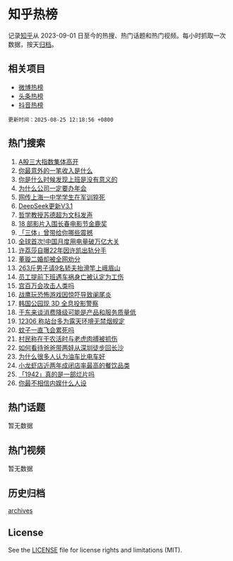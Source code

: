 # 知乎热榜

记录[知乎](https://www.zhihu.com/)从 2023-09-01 日至今的热搜、热门话题和热门视频。每小时抓取一次数据，按天[归档](archives)。

## 相关项目

- [微博热榜](https://github.com/hotarchive/weibo)
- [头条热榜](https://github.com/hotarchive/toutiao)
- [抖音热榜](https://github.com/hotarchive/douyin)


`更新时间：2025-08-25 12:18:56 +0800`

## 热门搜索

1. [A股三大指数集体高开](https://www.zhihu.com/search?q=A%E8%82%A1%E4%B8%89%E5%A4%A7%E6%8C%87%E6%95%B0%E9%9B%86%E4%BD%93%E9%AB%98%E5%BC%80)
1. [你最意外的一笔收入是什么](https://www.zhihu.com/search?q=%E4%BD%A0%E6%9C%80%E6%84%8F%E5%A4%96%E7%9A%84%E4%B8%80%E7%AC%94%E6%94%B6%E5%85%A5%E6%98%AF%E4%BB%80%E4%B9%88)
1. [你是什么时候发现上班是没有意义的](https://www.zhihu.com/search?q=%E4%BD%A0%E6%98%AF%E4%BB%80%E4%B9%88%E6%97%B6%E5%80%99%E5%8F%91%E7%8E%B0%E4%B8%8A%E7%8F%AD%E6%98%AF%E6%B2%A1%E6%9C%89%E6%84%8F%E4%B9%89%E7%9A%84)
1. [为什么公司一定要办年会](https://www.zhihu.com/search?q=%E4%B8%BA%E4%BB%80%E4%B9%88%E5%85%AC%E5%8F%B8%E4%B8%80%E5%AE%9A%E8%A6%81%E5%8A%9E%E5%B9%B4%E4%BC%9A)
1. [网传上海一中学学生在军训猝死](https://www.zhihu.com/search?q=%E7%BD%91%E4%BC%A0%E4%B8%8A%E6%B5%B7%E4%B8%80%E4%B8%AD%E5%AD%A6%E5%AD%A6%E7%94%9F%E5%9C%A8%E5%86%9B%E8%AE%AD%E7%8C%9D%E6%AD%BB)
1. [DeepSeek更新V3.1](https://www.zhihu.com/search?q=DeepSeek%E6%9B%B4%E6%96%B0V3.1)
1. [哲学教授苏德超为文科发声](https://www.zhihu.com/search?q=%E5%93%B2%E5%AD%A6%E6%95%99%E6%8E%88%E8%8B%8F%E5%BE%B7%E8%B6%85%E4%B8%BA%E6%96%87%E7%A7%91%E5%8F%91%E5%A3%B0)
1. [18 部影片入围长春电影节金鹿奖](https://www.zhihu.com/search?q=18%20%E9%83%A8%E5%BD%B1%E7%89%87%E5%85%A5%E5%9B%B4%E9%95%BF%E6%98%A5%E7%94%B5%E5%BD%B1%E8%8A%82%E9%87%91%E9%B9%BF%E5%A5%96)
1. [「三体」曾带给你哪些震撼](https://www.zhihu.com/search?q=%E3%80%8C%E4%B8%89%E4%BD%93%E3%80%8D%E6%9B%BE%E5%B8%A6%E7%BB%99%E4%BD%A0%E5%93%AA%E4%BA%9B%E9%9C%87%E6%92%BC)
1. [全球首次!中国月度用电量破万亿大关](https://www.zhihu.com/search?q=%E5%85%A8%E7%90%83%E9%A6%96%E6%AC%A1%21%E4%B8%AD%E5%9B%BD%E6%9C%88%E5%BA%A6%E7%94%A8%E7%94%B5%E9%87%8F%E7%A0%B4%E4%B8%87%E4%BA%BF%E5%A4%A7%E5%85%B3)
1. [许荔莎自曝22年因许凯出轨分手](https://www.zhihu.com/search?q=%E8%AE%B8%E8%8D%94%E8%8E%8E%E8%87%AA%E6%9B%9D22%E5%B9%B4%E5%9B%A0%E8%AE%B8%E5%87%AF%E5%87%BA%E8%BD%A8%E5%88%86%E6%89%8B)
1. [董璇二婚却被全网劝分](https://www.zhihu.com/search?q=%E8%91%A3%E7%92%87%E4%BA%8C%E5%A9%9A%E5%8D%B4%E8%A2%AB%E5%85%A8%E7%BD%91%E5%8A%9D%E5%88%86)
1. [263斤男子请9名轿夫抬滑竿上峨眉山](https://www.zhihu.com/search?q=263%E6%96%A4%E7%94%B7%E5%AD%90%E8%AF%B79%E5%90%8D%E8%BD%BF%E5%A4%AB%E6%8A%AC%E6%BB%91%E7%AB%BF%E4%B8%8A%E5%B3%A8%E7%9C%89%E5%B1%B1)
1. [员工提前下班遇车祸身亡被认定为工伤](https://www.zhihu.com/search?q=%E5%91%98%E5%B7%A5%E6%8F%90%E5%89%8D%E4%B8%8B%E7%8F%AD%E9%81%87%E8%BD%A6%E7%A5%B8%E8%BA%AB%E4%BA%A1%E8%A2%AB%E8%AE%A4%E5%AE%9A%E4%B8%BA%E5%B7%A5%E4%BC%A4)
1. [宫百万会攻击人类吗](https://www.zhihu.com/search?q=%E5%AE%AB%E7%99%BE%E4%B8%87%E4%BC%9A%E6%94%BB%E5%87%BB%E4%BA%BA%E7%B1%BB%E5%90%97)
1. [战鹰玩恐怖游戏因惊吓导致阑尾炎](https://www.zhihu.com/search?q=%E6%88%98%E9%B9%B0%E7%8E%A9%E6%81%90%E6%80%96%E6%B8%B8%E6%88%8F%E5%9B%A0%E6%83%8A%E5%90%93%E5%AF%BC%E8%87%B4%E9%98%91%E5%B0%BE%E7%82%8E)
1. [韩国公园现 3D 全息投影警察](https://www.zhihu.com/search?q=%E9%9F%A9%E5%9B%BD%E5%85%AC%E5%9B%AD%E7%8E%B0%203D%20%E5%85%A8%E6%81%AF%E6%8A%95%E5%BD%B1%E8%AD%A6%E5%AF%9F)
1. [于东来谈消费降级可能是产品和服务质量低](https://www.zhihu.com/search?q=%E4%BA%8E%E4%B8%9C%E6%9D%A5%E8%B0%88%E6%B6%88%E8%B4%B9%E9%99%8D%E7%BA%A7%E5%8F%AF%E8%83%BD%E6%98%AF%E4%BA%A7%E5%93%81%E5%92%8C%E6%9C%8D%E5%8A%A1%E8%B4%A8%E9%87%8F%E4%BD%8E)
1. [12306 称站台多为露天环境无禁烟规定](https://www.zhihu.com/search?q=12306%20%E7%A7%B0%E7%AB%99%E5%8F%B0%E5%A4%9A%E4%B8%BA%E9%9C%B2%E5%A4%A9%E7%8E%AF%E5%A2%83%E6%97%A0%E7%A6%81%E7%83%9F%E8%A7%84%E5%AE%9A)
1. [蚊子一直飞会累死吗](https://www.zhihu.com/search?q=%E8%9A%8A%E5%AD%90%E4%B8%80%E7%9B%B4%E9%A3%9E%E4%BC%9A%E7%B4%AF%E6%AD%BB%E5%90%97)
1. [村民称在干农活时与老虎肉搏被抓伤](https://www.zhihu.com/search?q=%E6%9D%91%E6%B0%91%E7%A7%B0%E5%9C%A8%E5%B9%B2%E5%86%9C%E6%B4%BB%E6%97%B6%E4%B8%8E%E8%80%81%E8%99%8E%E8%82%89%E6%90%8F%E8%A2%AB%E6%8A%93%E4%BC%A4)
1. [如何看待爸爸带两娃从深圳徒步回长沙](https://www.zhihu.com/search?q=%E5%A6%82%E4%BD%95%E7%9C%8B%E5%BE%85%E7%88%B8%E7%88%B8%E5%B8%A6%E4%B8%A4%E5%A8%83%E4%BB%8E%E6%B7%B1%E5%9C%B3%E5%BE%92%E6%AD%A5%E5%9B%9E%E9%95%BF%E6%B2%99)
1. [为什么很多人认为油车比电车好](https://www.zhihu.com/search?q=%E4%B8%BA%E4%BB%80%E4%B9%88%E5%BE%88%E5%A4%9A%E4%BA%BA%E8%AE%A4%E4%B8%BA%E6%B2%B9%E8%BD%A6%E6%AF%94%E7%94%B5%E8%BD%A6%E5%A5%BD)
1. [小龙虾店近两年成闭店率最高的餐饮品类](https://www.zhihu.com/search?q=%E5%B0%8F%E9%BE%99%E8%99%BE%E5%BA%97%E8%BF%91%E4%B8%A4%E5%B9%B4%E6%88%90%E9%97%AD%E5%BA%97%E7%8E%87%E6%9C%80%E9%AB%98%E7%9A%84%E9%A4%90%E9%A5%AE%E5%93%81%E7%B1%BB)
1. [「1942」真的是一部烂片吗](https://www.zhihu.com/search?q=%E3%80%8C1942%E3%80%8D%E7%9C%9F%E7%9A%84%E6%98%AF%E4%B8%80%E9%83%A8%E7%83%82%E7%89%87%E5%90%97)
1. [你最不相信内娱什么人设](https://www.zhihu.com/search?q=%E4%BD%A0%E6%9C%80%E4%B8%8D%E7%9B%B8%E4%BF%A1%E5%86%85%E5%A8%B1%E4%BB%80%E4%B9%88%E4%BA%BA%E8%AE%BE)

## 热门话题

暂无数据

## 热门视频

暂无数据

## 历史归档

[archives](archives)

## License

See the [LICENSE](LICENSE) file for license rights and limitations (MIT).
